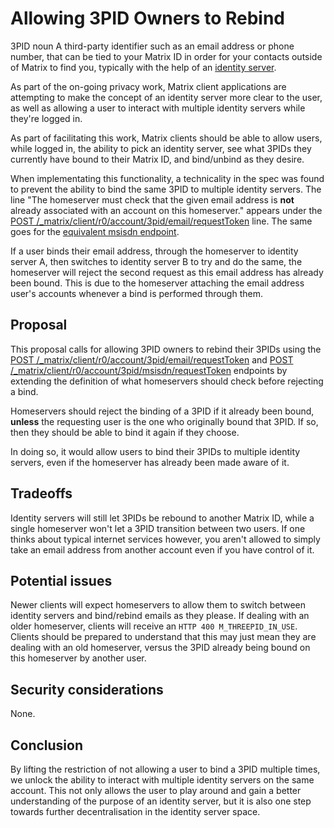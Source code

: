 # Allowing 3PID Owners to Rebind

3PID
    noun
    A third-party identifier such as an email address or phone number, that
    can be tied to your Matrix ID in order for your contacts outside of
    Matrix to find you, typically with the help of an [identity
    server](https://matrix.org/docs/spec/identity_service/r0.2.1.html).

As part of the on-going privacy work, Matrix client applications are
attempting to make the concept of an identity server more clear to the user,
as well as allowing a user to interact with multiple identity servers while
they're logged in.

As part of facilitating this work, Matrix clients should be able to allow
users, while logged in, the ability to pick an identity server, see what
3PIDs they currently have bound to their Matrix ID, and bind/unbind as they
desire.

When implementating this functionality, a technicality in the spec was found
to prevent the ability to bind the same 3PID to multiple identity servers.
The line "The homeserver must check that the given email address is **not**
already associated with an account on this homeserver." appears under the
[POST
/_matrix/client/r0/account/3pid/email/requestToken](https://matrix.org/docs/spec/client_server/r0.5.0#post-matrix-client-r0-account-3pid-email-requesttoken)
line. The same goes for the [equivalent msisdn
endpoint](https://matrix.org/docs/spec/client_server/r0.5.0#post-matrix-client-r0-account-3pid-msisdn-requesttoken).

If a user binds their email address, through the homeserver to identity
server A, then switches to identity server B to try and do the same, the
homeserver will reject the second request as this email address has already
been bound. This is due to the homeserver attaching the email address user's
accounts whenever a bind is performed through them.

## Proposal

This proposal calls for allowing 3PID owners to rebind their 3PIDs using the
[POST
/_matrix/client/r0/account/3pid/email/requestToken](https://matrix.org/docs/spec/client_server/r0.5.0#post-matrix-client-r0-account-3pid-email-requesttoken) and [POST
/_matrix/client/r0/account/3pid/msisdn/requestToken](https://matrix.org/docs/spec/client_server/r0.5.0#post-matrix-client-r0-account-3pid-msisdn-requesttoken)
endpoints by extending the definition of what homeservers should check before rejecting a bind.

Homeservers should reject the binding of a 3PID if it already been bound,
**unless** the requesting user is the one who originally bound that 3PID. If
so, then they should be able to bind it again if they choose.

In doing so, it would allow users to bind their 3PIDs to multiple identity
servers, even if the homeserver has already been made aware of it.

## Tradeoffs

Identity servers will still let 3PIDs be rebound to another Matrix ID, while
a single homeserver won't let a 3PID transition between two users. If one
thinks about typical internet services however, you aren't allowed to simply
take an email address from another account even if you have control of it.

## Potential issues

Newer clients will expect homeservers to allow them to switch between
identity servers and bind/rebind emails as they please. If dealing with an
older homeserver, clients will receive an `HTTP 400 M_THREEPID_IN_USE`.
Clients should be prepared to understand that this may just mean they are
dealing with an old homeserver, versus the 3PID already being bound on this
homeserver by another user.

## Security considerations

None.

## Conclusion

By lifting the restriction of not allowing a user to bind a 3PID multiple
times, we unlock the ability to interact with multiple identity servers on
the same account. This not only allows the user to play around and gain a
better understanding of the purpose of an identity server, but it is also one
step towards further decentralisation in the identity server space.
